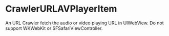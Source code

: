 # CrawlerURLAVPlayerItem
An URL Crawler fetch the audio or video playing URL in UIWebView. Do not support WKWebKit or SFSafariViewController.

